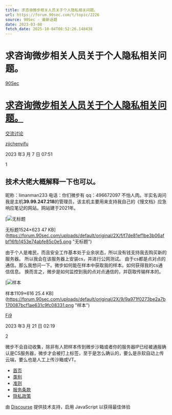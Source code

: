 ```yaml
---
title: 求咨询微步相关人员关于个人隐私相关问题。
url: https://forum.90sec.com/t/topic/2226
source: 90Sec - 最新话题
date: 2023-03-08
fetch_date: 2025-10-04T08:52:26.148438
---
```


# 求咨询微步相关人员关于个人隐私相关问题。

[90Sec](/)

# [求咨询微步相关人员关于个人隐私相关问题。](/t/topic/2226)

[交流讨论](/c/discuss/7)

[zjjchenyifu](https://forum.90sec.com/u/zjjchenyifu)

2023 年3 月 7 日 07:51

1

## 技术大佬大概解释一下也可以。

昵称：limanman233 电话：你们微步有 qq：496672097 不怕人肉。半实名询问
我是主机**39.99.247.218**的管理员，该主机主要用来支持我自己的《慢文档》应急响应笔记的网站。网站建于2021年。

[![无标题](https://forum.90sec.com/uploads/default/optimized/2X/f/f7de81ef1be3b06afbf16fb1453e74abfe85c0e5_2_690x282.png)

无标题1524×623 47 KB](https://forum.90sec.com/uploads/default/original/2X/f/f7de81ef1be3b06afbf16fb1453e74abfe85c0e5.png "无标题")

由于个人是难民，而且安全工作基本处于业余状态，所以没有钱支持我去购买新的服务器。
所以我会在该服务器上安装cs，并进行公网测试。
由于cs都是点对点的通信。那么我想问一下。微步如何能在样本中获取我的样本。如何获得我的cs通信信息。
换而言之，微步是如何监控到我的点对点通信的，并窃取传输样本的。

[![样本](https://forum.90sec.com/uploads/default/optimized/2X/9/9a971f0273be2a7b170087bcf1ae631c9fc08331_2_690x383.png)

样本1109×616 25.4 KB](https://forum.90sec.com/uploads/default/original/2X/9/9a971f0273be2a7b170087bcf1ae631c9fc08331.png "样本")

[Fi9](https://forum.90sec.com/u/Fi9)

2023 年3 月 21 日 02:19

2

微步不会自动收集，除非有人把样本传到微步沙箱或者你的服务器IP已经被通报确认是CS服务器，微步才会被打上标签，至于是怎么确认的，要么是杀软自动上传云端，要么也是人工上传沙箱或VT。

* [首页](/)
* [类别](/categories)
* [准则](/guidelines)
* [服务条款](/tos)
* [隐私政策](/privacy)

由 [Discourse](https://www.discourse.org) 提供技术支持，启用 JavaScript 以获得最佳体验